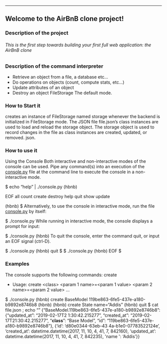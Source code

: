 <hr>
<h2>Welcome to the AirBnB clone project!</h2>
<h3>Description of the project</h3>
<h6>This is the first step towards building your first full web application: the AirBnB clone</h6>
<h3>Description of the command interpreter</h3>
<ul>
<li>Retrieve an object from a file, a database etc…</li>
<li>Do operations on objects (count, compute stats, etc…)</li>
<li>Update attributes of an object</li>
<li>Destroy an object
FileStorage
The default mode.</li>
</ul>
<h3>How to Start it</h3>
<p>creates an instance of FileStorage named storage whenever the backend is initialized in FileStorage mode. The JSON file file.json’s class instances are used to load and reload the storage object. The storage object is used to record changes in the file as class instances are created, updated, or removed. json.</p>
<h3>How to use it</h3>
<p>Using the Console
Both interactive and non-interactive modes of the console can be used. Pipe any command(s) into an execution of the <a href="http://console.py">console.py</a> file at the command line to execute the console in a non-interactive mode.</p>
<p>$ echo “help” | ./console.py
(hbnb)</p>
<p>EOF  all  count  create  destroy  help  quit  show  update</p>
<p>(hbnb)
$
Alternatively, to use the console in interactive mode, run the file <a href="http://console.py">console.py</a> by itself:</p>
<p>$ ./console.py
While running in interactive mode, the console displays a prompt for input:</p>
<p>$ ./console.py
(hbnb)
To quit the console, enter the command quit, or input an EOF signal (ctrl-D).</p>
<p>$ ./console.py
(hbnb) quit
$
$ ./console.py
(hbnb) EOF
$</p>
<h3>Examples</h3>
<p>The console supports the following commands:
create</p>
<ul>
<li>Usage: create &lt;class&gt; &lt;param 1 name&gt;=&lt;param 1 value&gt; &lt;param 2 name&gt;=&lt;param 2 value&gt; …</li>
</ul>
<p>$ ./console.py
(hbnb) create BaseModel
119be863-6fe5-437e-a180-b9892e8746b8
(hbnb)
(hbnb) create State name=“Addis”
(hbnb) quit
$ cat file.json ; echo “”
{“BaseModel.119be863-6fe5-437e-a180-b9892e8746b8”: {“updated_at”: “2019-02-17T2
1:30:42.215277”, “created_at”: “2019-02-17T21:30:42.215277”, “<strong>class</strong>”: “Base
Model”, “id”: “119be863-6fe5-437e-a180-b9892e8746b8”}, {‘id’: ‘d80e0344-63eb-43
4a-b1e0-07783522124e’, ‘created_at’: datetime.datetime(2017, 11, 10, 4, 41, 7,
842160), ‘updated_at’: datetime.datetime(2017, 11, 10, 4, 41, 7, 842235), 'name
': ‘Addis’}}</p>

